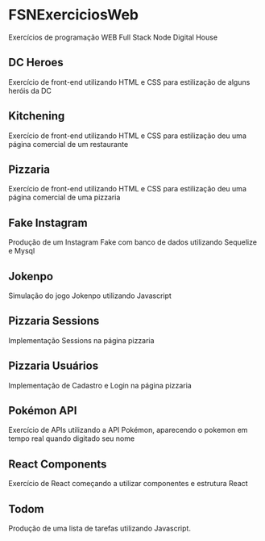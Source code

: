# FSNExerciciosWeb
Exercícios de programação WEB Full Stack Node Digital House
<h2> <b> DC Heroes </b> </h2>
Exercício de front-end utilizando HTML e CSS para estilização de alguns heróis da DC

<h2> <b> Kitchening </b> </h2>
Exercício de front-end utilizando HTML e CSS para estilização deu uma página comercial de um restaurante

<h2> <b> Pizzaria </b> </h2>
Exercício de front-end utilizando HTML e CSS para estilização deu uma página comercial de uma pizzaria

<h2> <b> Fake Instagram </b> </h2>
Produção de um Instagram Fake com banco de dados utilizando Sequelize e Mysql

<h2> <b> Jokenpo </b> </h2>
Simulação do jogo Jokenpo utilizando Javascript

<h2> <b> Pizzaria Sessions </b> </h2>
Implementação Sessions na página pizzaria

<h2> <b> Pizzaria Usuários </b> </h2>
Implementação de Cadastro e Login na página pizzaria

<h2> <b> Pokémon API </b> </h2>
Exercício de APIs utilizando a API Pokémon, aparecendo o pokemon em tempo real quando digitado seu nome

<h2> <b> React Components </b> </h2>
Exercício de React começando a utilizar componentes e estrutura React

<h2> <b> Todom </b> </h2>
Produção de uma lista de tarefas utilizando Javascript.
